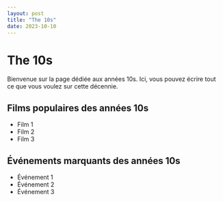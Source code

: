 ```yaml
---
layout: post
title: "The 10s"
date: 2023-10-10
---
```


# The 10s

Bienvenue sur la page dédiée aux années 10s. Ici, vous pouvez écrire tout ce que vous voulez sur cette décennie.

## Films populaires des années 10s

- Film 1
- Film 2
- Film 3

## Événements marquants des années 10s

- Événement 1
- Événement 2
- Événement 3